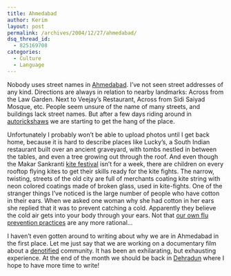 ```yaml
---
title: Ahmedabad
author: Kerim
layout: post
permalink: /archives/2004/12/27/ahmedabad/
dsq_thread_id:
  - 825169708
categories:
  - Culture
  - Language
---
```

Nobody uses street names in <a href="http://en.wikipedia.org/wiki/Ahmedabad" onclick="_gaq.push(['_trackEvent', 'outbound-article', 'http://en.wikipedia.org/wiki/Ahmedabad', 'Ahmedabad']);" >Ahmedabad</a>. I&#8217;ve not seen street addresses of any kind. Directions are always in relation to nearby landmarks: Across from the Law Garden. Next to Veejay&#8217;s Restaurant, Across from Sidi Saiyad Mosque, etc. People seem unsure of the name of many streets, and buildings lack street names. But after a few days riding around in <a href="http://arthashastra.blogspot.com/2004/11/humble-autorickshaw.html" onclick="_gaq.push(['_trackEvent', 'outbound-article', 'http://arthashastra.blogspot.com/2004/11/humble-autorickshaw.html', 'autorickshaws']);" >autorickshaws</a> we are starting to get the hang of the place.

Unfortunately I probably won&#8217;t be able to upload photos until I get back home, because it is hard to describe places like Lucky&#8217;s, a South Indian restaurant built over an ancient graveyard, with tombs nestled in between the tables, and even a tree growing out through the roof. And even though the Makar Sankranti <a href="http://www.tourism-of-india.com/international-kite-festival-ahemdabad.html" onclick="_gaq.push(['_trackEvent', 'outbound-article', 'http://www.tourism-of-india.com/international-kite-festival-ahemdabad.html', 'kite festival']);" >kite festival</a> isn&#8217;t for a week, there are children on every rooftop flying kites to get their skills ready for the kite fights. The narrow, twisting, streets of the old city are full of merchants coating kite string with neon colored coatings made of broken glass, used in kite-fights. One of the stranger things I&#8217;ve noticed is the large number of people who have cotton in their ears. When we asked one woman why she had cotton in her ears she replied that it was to prevent catching a cold. Apparently they believe the cold air gets into your body through your ears. Not that <a href="http://www.nytimes.com/2004/12/26/weekinreview/26kola.html" onclick="_gaq.push(['_trackEvent', 'outbound-article', 'http://www.nytimes.com/2004/12/26/weekinreview/26kola.html', 'our own flu prevention practices']);" >our own flu prevention practices</a> are any more rational&#8230;

I haven&#8217;t even gotten around to writing about why we are in Ahmedabad in the first place. Let me just say that we are working on a documentary film about a <a href="http://www.shashwati.com/denotified-tribes" onclick="_gaq.push(['_trackEvent', 'outbound-article', 'http://www.shashwati.com/denotified-tribes', 'denotified']);" >denotified</a> community. It has been an exhilarating, but exhausting experience. At the end of the month we should be back in <a href="http://en.wikipedia.org/wiki/Dehradun" onclick="_gaq.push(['_trackEvent', 'outbound-article', 'http://en.wikipedia.org/wiki/Dehradun', 'Dehradun']);" >Dehradun</a> where I hope to have more time to write!

